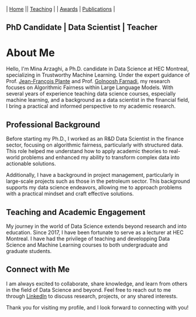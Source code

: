 | [Home](index.md) || [Teaching](teaching.md) | | [Awards](awards.md) | [Publications](Papers.md) | 

## PhD Candidate | Data Scientist | Teacher 


# About Me
Hello, I'm Mina Arzaghi, a Ph.D. candidate in Data Science at HEC Montreal, specializing in Trustworthy Machine Learning. Under the expert guidance of Prof. [Jean-François Plante](https://www.hec.ca/en/profs/jfplante.html) and Prof. [Golnoosh Farnadi](https://gfarnadi.github.io/), my research focuses on Algorithmic Fairness within Large Language Models. With several years of experience teaching data science courses, especially machine learning, and a background as a data scientist in the financial field, I bring a practical and informed perspective to my academic research.



<!-- ## Ph.D. Research-->

## Professional Background

Before starting my Ph.D., I worked as an R&D Data Scientist in the finance sector, focusing on algorithmic fairness, particularly with structured data. This role helped me understand how to apply academic theories to real-world problems and enhanced my ability to transform complex data into actionable solutions.

Additionally, I have a background in project management, particularly in large-scale projects such as those in the petroleum sector. This background supports my data science endeavors, allowing me to approach problems with a practical mindset and craft effective solutions.

## Teaching and Academic Engagement

My journey in the world of Data Science extends beyond research and into education. Since 2017, I have been fortunate to serve as a lecturer at HEC Montreal. I have had the privilege of teaching and developping Data Science and Machine Learning courses to both undergraduate and graduate students.

## Connect with Me

I am always excited to collaborate, share knowledge, and learn from others in the field of Data Science and beyond. Feel free to reach out to me through [LinkedIn](https://www.linkedin.com/in/your-profile) to discuss research, projects, or any shared interests.

Thank you for visiting my profile, and I look forward to connecting with you!

